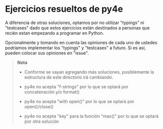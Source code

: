 # Ejercicios resueltos de py4e

A diferencia de otras soluciones, optamos por no utilizar
"typings" ni "testcases" dado que estos ejercicios están destinados
a personas que recién estan empezando a programar en Python.

Opcionalmente y tomando en cuenta las opiniones de cada uno de
ustedes podríamos implementar los "typings" y "testcases" a futuro. Si es así,
pueden colocar sus opiniones en "issue".

> **Nota**
> 
> * Conforme se vayan agregando más soluciones, posiblemente la estructura
>   de este directorio irá cambiando.
>
> * py4e no acepta "f-strings" por lo que se optará por concatenación y/o format()
> * py4e no acepta "with open()" por lo que se optará por open()/close()
> * py4e no acepta "key" para la función "max()" por lo que se optará por otra solución